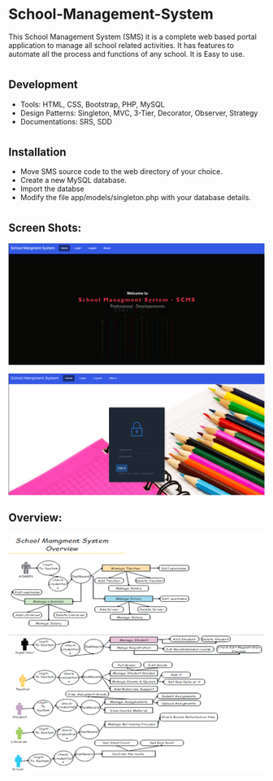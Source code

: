 # School-Management-System

This School Management System (SMS) it is a complete web based portal application to manage all school related activities. It has features to automate all the process and functions of any school. It is Easy to use.
#
#

## Development
  - Tools: HTML, CSS, Bootstrap, PHP, MySQL
  - Design Patterns: Singleton, MVC, 3-Tier, Decorator, Observer, Strategy
  - Documentations: SRS, SDD
  
#
#

## Installation
- Move SMS source code to the web directory of your choice.
- Create a new MySQL database.
- Import the databse
- Modify the file app/models/singleton.php with your database details.

#
#
## Screen Shots:
![interface](https://github.com/MohamedAbodia/School-Management-System/blob/main/interface.png)

![Login](https://github.com/MohamedAbodia/School-Management-System/blob/main/login.png)

## Overview:
  
  
![school](https://github.com/MohamedAbodia/School-Management-System/blob/main/overview.png)